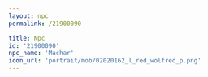 ```yaml
---
layout: npc
permalink: /21900090

title: Npc
id: '21900090'
npc_name: 'Machar'
icon_url: 'portrait/mob/02020162_l_red_wolfred_p.png'
---
```

